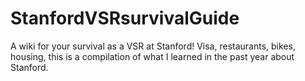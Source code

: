 # StanfordVSRsurvivalGuide
A wiki for your survival as a VSR at Stanford! Visa, restaurants, bikes, housing, this is a compilation of what I learned in the past year about Stanford. 
